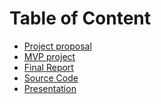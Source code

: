 # Table of Content
- [Project proposal](https://github.com/Ohood-Alharbi/-Poem-Comprehensive-Dataset-NLP-project/blob/main/README.md)
- [MVP project]()
- [Final Report]()
- [Source Code]()
- [Presentation]()
